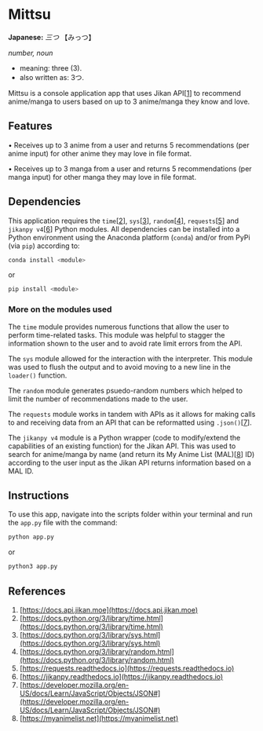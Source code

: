 # Mittsu

**Japanese:**
*三つ* 【みっつ】

*number, noun*
* meaning: three (3).
* also written as: 3つ.

Mittsu is a console application app that uses Jikan API[[1](#Ref1)] to recommend anime/manga to users based on up to 3 anime/manga they know and love.


## Features

• Receives up to 3 anime from a user and returns 5 recommendations (per anime input) for other anime they may love in file format.

• Receives up to 3 manga from a user and returns 5 recommendations (per manga input) for other manga they may love in file format.


## Dependencies

This application requires the `time`[[2](#Ref2)], `sys`[[3](#Ref3)], `random`[[4](#Ref4)], `requests`[[5](#Ref5)] and `jikanpy v4`[[6](#Ref6)] Python modules. All dependencies can be installed into a Python environment using the Anaconda platform (`conda`) and/or from PyPi (via `pip`) according to:

```python
conda install <module>
```

or

```python
pip install <module>
```

### More on the modules used

The `time` module provides numerous functions that allow the user to perform time-related tasks. This module was helpful to stagger the information shown to the user and to avoid rate limit errors from the API.

The `sys` module allowed for the interaction with the interpreter. This module was used to flush the output and to avoid moving to a new line in the `loader()` function.

The `random` module generates psuedo-random numbers which helped to limit the number of recommendations made to the user.

The `requests` module works in tandem with APIs as it allows for making calls to and receiving data from an API that can be reformatted using `.json()`[[7](#Ref7)].

The `jikanpy v4` module is a Python wrapper (code to modify/extend the capabilities of an existing function) for the Jikan API. This was used to search for anime/manga by name (and return its My Anime List (MAL)[[8](#Ref8)] ID) according to the user input as the Jikan API returns information based on a MAL ID.

## Instructions

To use this app, navigate into the scripts folder within your terminal and run the `app.py` file with the command:

```python
python app.py
```

or

```python
python3 app.py
```


## References

1. <a name="Ref1"></a>[https://docs.api.jikan.moe](https://docs.api.jikan.moe)
2. <a name="Ref2"></a>[https://docs.python.org/3/library/time.html](https://docs.python.org/3/library/time.html)
3. <a name="Ref3"></a>[https://docs.python.org/3/library/sys.html](https://docs.python.org/3/library/sys.html)
4. <a name="Ref4"></a>[https://docs.python.org/3/library/random.html](https://docs.python.org/3/library/random.html)
5. <a name="Ref5"></a>[https://requests.readthedocs.io](https://requests.readthedocs.io)
6. <a name="Ref6"></a>[https://jikanpy.readthedocs.io](https://jikanpy.readthedocs.io)
7. <a name="Ref7"></a>[https://developer.mozilla.org/en-US/docs/Learn/JavaScript/Objects/JSON#](https://developer.mozilla.org/en-US/docs/Learn/JavaScript/Objects/JSON#)
8. <a name="Ref8"></a>[https://myanimelist.net](https://myanimelist.net)

